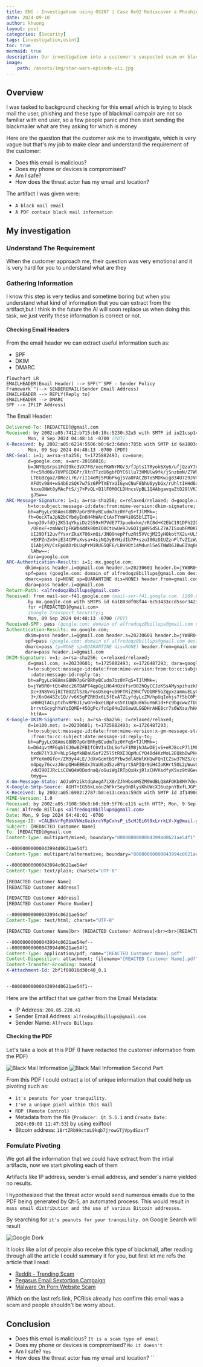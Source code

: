 ```yaml
---
title: ENG - Investigation using OSINT | Case 0x02 Rediscover a Phishing Campaign in US
date: 2024-09-10
author: khuong
layout: post
categories: [Security]
tags: [investigation,osint]
toc: true
mermaid: true
description: Our investigation into a customer's suspected scam or blackmail revealed a phishing operation, providing us with an opportunity to learn about cryptocurrency forensics.
image:
    path: /assets/img/star-wars-episode-vii.jpg
---
```



## Overview

I was tasked to background checking for this email which is trying to black mail the user, phishing and these type of blackmail campain are not so familiar with end user, so a few people panic and then start sending the blackmailer what are they asking for which is money

Here are the question that the customer ask me to investigate, which is very vague but that's my job to make clear and understand the requirement of the customer:

- Does this email is malicious?
- Does my phone or devices is compromised?
- Am I safe? 
- How does the threat actor has my email and location? 

The artifact I was given were:
- `A black mail email`
- `A PDF contain black mail information` 

## My investigation

### Understand The Requirement 

When the customer approach me, their question was very emotional and it is very hard for you to understand what are they 

### Gathering Information

I know this step is very tedius and sometime boring but when you understand what kind of information that you can extract from the artifact,but I think in the future the AI will soon replace us when doing this task, we just verify these information is correct or not.  

#### Checking Email Headers

From the email header we can extract useful information such as:
- SPF
- DKIM
- DMARC 

```mermaid
flowchart LR
EMAILHEADER(Email Header) --> SPF("`SPF - Sender Policy 
Framework`")--> SENDEREMAIL(Sender Email Address)
EMAILHEADER --> REPLY(Reply to)
EMAILHEADER --> DMARC
SPF --> IP(IP Address)

```

The Email Header: 

```email
Delivered-To: [REDACTED]@gmail.com
Received: by 2002:a05:7412:b715:b0:10c:5230:32a5 with SMTP id iu21csp1474233rdb;
        Mon, 9 Sep 2024 04:48:14 -0700 (PDT)
X-Received: by 2002:a05:6214:5506:b0:6c3:6dab:785b with SMTP id 6a1803df08f44-6c532ad6d47mr108794006d6.13.1725882493912;
        Mon, 09 Sep 2024 04:48:13 -0700 (PDT)
ARC-Seal: i=1; a=rsa-sha256; t=1725882493; cv=none;
        d=google.com; s=arc-20160816;
        b=JNYBpSrps1FdI9kc3VX7FB/xeeFKWNrMO/3/fJpts1TRyok6Xy6/ufjQzuY7qOSrCx
         f+c5Rd06v7UVPGCDGPr/XtnTTzdU6gbfDYC6llu73HMUlw9fk/jSnzbmN/Z7W0kYQ+74
         LTEGBZga2/DRezLrK/riI14eMj5PUbPkgjSVaOFACZBTo5MDKwig834U729JVmh419+a
         AFdtv984+wS4bEzSQK7w7Sz6PPTXEYxUIGywCNuF8bhU6yybGx/rUhltIHHd6a8791s8
         NxxuONWt8yMAcPtS/j7+PvQL+B1lF0M0CLDHncsVpBL1Q4AbgavqaZtD29lVK1yjOWSO
         gJSw==
ARC-Message-Signature: i=1; a=rsa-sha256; c=relaxed/relaxed; d=google.com; s=arc-20160816;
        h=to:subject:message-id:date:from:mime-version:dkim-signature;
        bh=aPgyLc98AmsG8N97pGrBRhyBCudm7bz0YFqS+TJlMMk=;
        fh=OecXTaJpN2bCYbdyEn6H4hWAnCtAxTYmW4iOG5blZTQ=;
        b=npI0vfdDj2K51qYkyiDz2559xM7VdE773puebxkm/rRC8d+K2EbC191DPh22DrYrWh
         /UFnxF+zmNWxTpFKWb4ddk80mIO0CtUwUe9JvGOIjpW95dSLZ7A7ISxubFM0KEEJKss2
         UI29Df12uvfYsxrZkaX7O6xnQi/JNQ9nepPfuzRt5VVcjM2IyHOkotYX2u+UL5tNa6vh
         +EXPZnZv8+iE34CPFuXvsa+4siNQJyBYHidIb7P+szuI00zDIUZznPlTvZIzW/p4oASz
         Q1AbjXV/CsFp8ADrDLUqPrM1RUG5QF6/LBH9Ot14Mdunl5e5TNWD6JBwEIVq0AM/skBE
         lAhw==;
        dara=google.com
ARC-Authentication-Results: i=1; mx.google.com;
       dkim=pass header.i=@gmail.com header.s=20230601 header.b=jYW8R0+t;
       spf=pass (google.com: domain of alfredoqz8billups@gmail.com designates 209.85.220.41 as permitted sender) smtp.mailfrom=alfredoqz8billups@gmail.com;
       dmarc=pass (p=NONE sp=QUARANTINE dis=NONE) header.from=gmail.com;
       dara=pass header.i=@gmail.com
Return-Path: <alfredoqz8billups@gmail.com>
Received: from mail-sor-f41.google.com (mail-sor-f41.google.com. [209.85.220.41])
        by mx.google.com with SMTPS id 6a1803df08f44-6c53433ccd5sor34231796d6.1.2024.09.09.04.48.13
        for <[REDACTED]@gmail.com>
        (Google Transport Security);
        Mon, 09 Sep 2024 04:48:13 -0700 (PDT)
Received-SPF: pass (google.com: domain of alfredoqz8billups@gmail.com designates 209.85.220.41 as permitted sender) client-ip=209.85.220.41;
Authentication-Results: mx.google.com;
       dkim=pass header.i=@gmail.com header.s=20230601 header.b=jYW8R0+t;
       spf=pass (google.com: domain of alfredoqz8billups@gmail.com designates 209.85.220.41 as permitted sender) smtp.mailfrom=alfredoqz8billups@gmail.com;
       dmarc=pass (p=NONE sp=QUARANTINE dis=NONE) header.from=gmail.com;
       dara=pass header.i=@gmail.com
DKIM-Signature: v=1; a=rsa-sha256; c=relaxed/relaxed;
        d=gmail.com; s=20230601; t=1725882493; x=1726487293; dara=google.com;
        h=to:subject:message-id:date:from:mime-version:from:to:cc:subject
         :date:message-id:reply-to;
        bh=aPgyLc98AmsG8N97pGrBRhyBCudm7bz0YFqS+TJlMMk=;
        b=jYW8R0+tQt4Ndc26TBAPT4qpGgLH64HOzVfsrD02hQyCCJzKSsAMyspihuzkFc19Ei
         Dc+3N8VvGj0IT8O22lSzG/FosDSeq+ub9FTRiZ9NCfVObRF5GZqyxzammuELyCCqdYe7
         3+/6nOd4SZc1Q//v6K5gPZRH3x6L5fExATZLyfdyLcZM/hpUqIohjs7f5bC0Pj8wFonx
         vH0HQTACLptchvRPBJI/wOn+bxeLBpFxs5YIUqDu865uY6K1d+Fc9bgcwwZTUoy0z9UM
         brrvtGcyghYuYqIQME+45OgPc/fcCp64uIU6awULGGDHrAHE8cr7s6WXsa/hHAutfyjA
         htfA==
X-Google-DKIM-Signature: v=1; a=rsa-sha256; c=relaxed/relaxed;
        d=1e100.net; s=20230601; t=1725882493; x=1726487293;
        h=to:subject:message-id:date:from:mime-version:x-gm-message-state
         :from:to:cc:subject:date:message-id:reply-to;
        bh=aPgyLc98AmsG8N97pGrBRhyBCudm7bz0YFqS+TJlMMk=;
        b=D64gvtMFGqblGJ0wBZFBIfC0VIxIbLSofvF1M8jNJAwDEjvS+eRJ8ccP7l1MF+qi2X
         hxdH7lYJUP+hLpS4gfkNDaUSof2Z5l5tRXE3QpMuCYQ40d4KzMoL2EQkbDwPH4R1+KWY
         bPYeXm0Gfo+/ZM3y44LE/JdXvGcmtbSPYbw3dlA6WlKH1wFQnICZsw37NZS/cxVs+Exn
         m4pqy7GcvzJ6npQHmEBEdx3VaU6zd5zvBYqrtSAPIQr9iH4IoKHrt5OL2pWuvO8Ws7/p
         /dUI90IJRcLiCGWQ4W0DodnaQ/oGuiWgIRTpQxHxjRlzCHVKsdfyKSvz9tUGeeiI7T+E
         tmyg==
X-Gm-Message-State: AOJu0YziktdqAegA7iX0/ZJhHbsmMSZM9WdBLQ8AFOKb8MY7deqCYeds exvYw/l9cmZFUmmi/Cd9Lzry2SlNAjORfRjLnaS2h+7VZ3NIXxrkbRhEBGGaIypA5y66EsE3cGb QTX19gOdr1igyJPHxsMfPE3CXwf0+pj7OVXyKDSDn
X-Google-Smtp-Source: AGHT+IG56kLxou2hFkrSey0nDlysKhUWcXI6uzpnYBxfLJGPjghN1EJBjUEreUp9lC7yEnQQoBlHt+4iYX3Iba2HC10=
X-Received: by 2002:a05:6902:2787:b0:e13:ceaa:59d9 with SMTP id 3f1490d57ef6-e1d349cf0b1mr7827737276.41.1725882481976; Mon, 09 Sep 2024 04:48:01 -0700 (PDT)
MIME-Version: 1.0
Received: by 2002:a05:7108:50c8:b0:3b9:5f76:e115 with HTTP; Mon, 9 Sep 2024 04:48:01 -0700 (PDT)
From: Alfredo Billups <alfredoqz8billups@gmail.com>
Date: Mon, 9 Sep 2024 04:48:01 -0700
Message-ID: <CALBkVrFgRbkVkWzGeikrcYRpCxhsP_iScHJEi6t9xLrrkLV-Xg@mail.gmail.com>
Subject: [REDACTED Customer Name]
To: [REDACTED]@gmail.com
Content-Type: multipart/mixed; boundary="00000000000043994d0621ae54f1"

--00000000000043994d0621ae54f1
Content-Type: multipart/alternative; boundary="00000000000043994c0621ae54ef"

--00000000000043994c0621ae54ef
Content-Type: text/plain; charset="UTF-8"

[REDACTED Customer Name]
[REDACTED Customer Address]

[REDACTED Customer Address]
[REDACTED Customer Phone Number]

--00000000000043994c0621ae54ef
Content-Type: text/html; charset="UTF-8"

[REDACTED Customer Name]br> [REDACTED Customer Address]<br><br>[REDACTED Customer Address]<br>(253) 205-4342

--00000000000043994c0621ae54ef--
--00000000000043994d0621ae54f1
Content-Type: application/pdf; name="[REACTED Customer Name].pdf"
Content-Disposition: attachment; filename="[REACTED Customer Name].pdf"
Content-Transfer-Encoding: base64
X-Attachment-Id: 2bf1f08016d30c40_0.1


--00000000000043994d0621ae54f1--
```

Here are the artifact that we gather from the Email Metadata:
- IP Address: `209.85.220.41` 
- Sender Email Address: `alfredoqz8billups@gmail.com`
- Sender Name: `Alfredo Billups` 

#### Checking the PDF 

Let's take a look at this PDF (I have redacted the customer information from the PDF)

![Black Mail Information](/assets/img/blackmail.png)
![Black Mail Information Second Part](/assets/img/blackmail2.png)

From this PDF I could extract a lot of unique information that could help us pivoting such as:
- `it's peanuts for your tranquility.` 
- `I've a unique pixel within this mail`
- `RDP (Remote Control)`
- Metadata from the file (`Producer: Qt 5.5.1` and `Create Date: 2024:09:09 11:47:53`) by using exiftool
- Bitcoin address: `1BrtZRb99ctoL9kqb7jrowGTjVpydSzvrT`

### Fomulate Pivoting 

We got all the information that we could have extract from the intial artifacts, now we start pivoting each of them

Artifacts like IP address, sender's email address, and sender's name yielded no results.

I hypothesized that the threat actor would send numerous emails due to the PDF being generated by Qt-5, an automated process. This would result in `mass email distribution and the use of various Bitcoin addresses`.

By searching for `it's peanuts for your tranquility.` on Google Search will result

![Google Dork](/assets/img/dork-case0x02.png)

It looks like a lot of people also receive this type of blackmail, after reading through all the article I could summary it for you, but first let me refs the article that I read:

- [Reddit - Trending Scam](https://www.reddit.com/r/Scams/?f=flair_name%3A%22Trending%20scam%22)
- [Pegasus Email Sextortion Campaign](https://www.reddit.com/r/Scams/comments/1emabd6/psa_major_pegasus_email_campaign_underway/)
- [Malware On Porn Website Scam](https://www.pcrisk.com/removal-guides/30681-malware-on-porn-website-email-scam) 

Which on the last refs link, PCRisk already has confirm this email was a scam and people shouldn't be worry about.


## Conclusion

- Does this email is malicious? `It is a scam type of email`
- Does my phone or devices is compromised? `No it doesn't`
- Am I safe? `Yes`
- How does the threat actor has my email and location? ``
